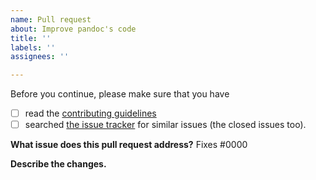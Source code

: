 ```yaml
---
name: Pull request
about: Improve pandoc's code
title: ''
labels: ''
assignees: ''

---
```


Before you continue, please make sure that you have

- [ ] read the [contributing guidelines](https://github.com/jgm/pandoc/CONTRIBUTING.md)
- [ ] searched [the issue tracker](https://github.com/jgm/pandoc/issues) for similar issues (the closed issues too).

**What issue does this pull request address?**
Fixes #0000 <!-- remove if not applicable -->

**Describe the changes.**

